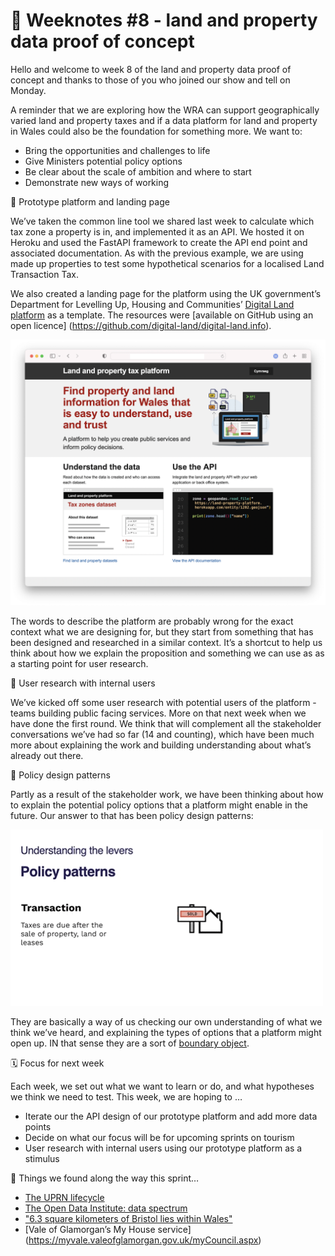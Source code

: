 # 📝 Weeknotes #8 - land and property data proof of concept

Hello and welcome to week 8 of the land and property data proof of concept and thanks to those of you who joined our show and tell on Monday.

A reminder that we are exploring how the WRA can support geographically varied land and property taxes and if a data platform for land and property in Wales could also be the foundation for something more. We want to:

- Bring the opportunities and challenges to life
- Give Ministers potential policy options
- Be clear about the scale of ambition and where to start
- Demonstrate new ways of working

🧱 Prototype platform and landing page

We’ve taken the common line tool we shared last week to calculate which tax zone a property is in, and implemented it as an API. We hosted it on Heroku and used the FastAPI framework to create the API end point and associated documentation. As with the previous example, we are using made up properties to test some hypothetical scenarios for a localised Land Transaction Tax.

We also created a landing page for the platform using the UK government’s Department for Levelling Up, Housing and Communities’ [Digital Land platform](https://www.digital-land.info) as a template. The resources were [available on GitHub using an open licence] (https://github.com/digital-land/digital-land.info).  

![Landing page of the Land and Property data platform.. includes image of a computer exporting different data formats](images/platform.png)

The words to describe the platform are probably wrong for the exact context what we are designing for, but they start from something that has been designed and researched in a similar context. It’s a shortcut to help us think about how we explain the proposition and something we can use as as a starting point for user research.

🥼 User research with internal users

We’ve kicked off some user research with potential users of the platform - teams building public facing services. More on that next week when we have done the first round. We think that will complement all the stakeholder conversations we’ve had so far (14 and counting), which have been much more about explaining the work and building understanding about what’s already out there.

📐 Policy design patterns

Partly as a result of the stakeholder work, we have been thinking about how to explain the potential policy options that a platform might enable in the future. Our answer to that has been policy design patterns:

![An animated gif of different policy patterns: tax zones, distance, seasonal physical attributes, value, market context, banded rates, exemptions and discounts, taper rate, transaction, use, period updates, geographic exception](images/patterns.gif)

They are basically a way of us checking our own understanding of what we think we’ve heard, and explaining the types of options that a platform might open up. IN that sense they are a sort of [boundary object](https://en.wikipedia.org/wiki/Boundary_object).


🗓 Focus for next week

Each week, we set out what we want to learn or do, and what hypotheses we think we need to test. This week, we are hoping to …

- Iterate our the API design of our prototype platform and add more data points
- Decide on what our focus will be for upcoming sprints on tourism 
- User research with internal users using our prototype platform as a stimulus

📑 Things we found along the way this sprint…

-  [The UPRN lifecycle](https://static.geoplace.co.uk/downloads/The-UPRN-lifecycle-V3-2015.pdf)
- [The Open Data Institute: data spectrum](https://theodi.org/about-the-odi/the-data-spectrum/)
- ["6.3 square kilometers of Bristol lies within Wales"](https://twitter.com/russss/status/1305190001500708864?s=20&t=djMlFsMwEk1vrBFXrmz_5g)
-  [Vale of Glamorgan’s My House service] (https://myvale.valeofglamorgan.gov.uk/myCouncil.aspx)
